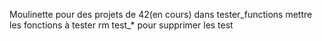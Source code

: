 Moulinette pour des projets de 42(en cours)
dans tester_functions mettre les fonctions à tester
rm test_* pour supprimer les test
